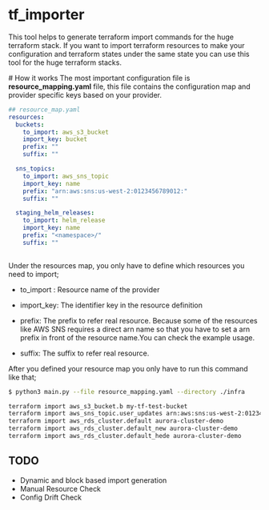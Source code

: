 # tf_importer

This tool helps to generate terraform import commands for the huge terraform stack. If you want to import terraform resources to make your configuration and terraform states under the same state you can use this tool for the huge terraform stacks.

# How it works 
The most important configuration file is <b>resource_mapping.yaml</b> file, this file contains the configuration map and provider specific keys based on your provider.

```yaml
## resource_map.yaml
resources:
  buckets:
    to_import: aws_s3_bucket
    import_key: bucket
    prefix: ""
    suffix: ""

  sns_topics:
    to_import: aws_sns_topic
    import_key: name
    prefix: "arn:aws:sns:us-west-2:0123456789012:"
    suffix: ""

  staging_helm_releases:
    to_import: helm_release
    import_key: name
    prefix: "<namespace>/"
    suffix: ""
  
```
Under the resources map, you only have to define which resources you need to import;

* to_import : Resource name of the provider
* import_key: The identifier key in the resource definition

* prefix: The prefix to refer real resource. Because some of the resources like AWS SNS requires a direct arn name so that you have to set a arn prefix in front of the resource name.You can check the example usage.

* suffix: The suffix to refer real resource.

After you defined your resource map you only have to run this command like that;


```sh
$ python3 main.py --file resource_mapping.yaml --directory ./infra

terraform import aws_s3_bucket.b my-tf-test-bucket
terraform import aws_sns_topic.user_updates arn:aws:sns:us-west-2:0123456789012:user-updates-topic
terraform import aws_rds_cluster.default aurora-cluster-demo
terraform import aws_rds_cluster.default_new aurora-cluster-demo
terraform import aws_rds_cluster.default_hede aurora-cluster-demo
```

## TODO

- Dynamic and block based import generation
- Manual Resource Check
- Config Drift Check
